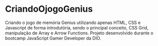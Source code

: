 # CriandoOjogoGenius
Criando o jogo de memória Genius utilizando apenas HTML, CSS e Javascript de forma introdutória, sendo o principal conceito, CSS Grid, manipulação de Array e Arrow Functions. Projeto desenvolvido durante o bootcamp JavaScript Gamer Developer da DIO.
